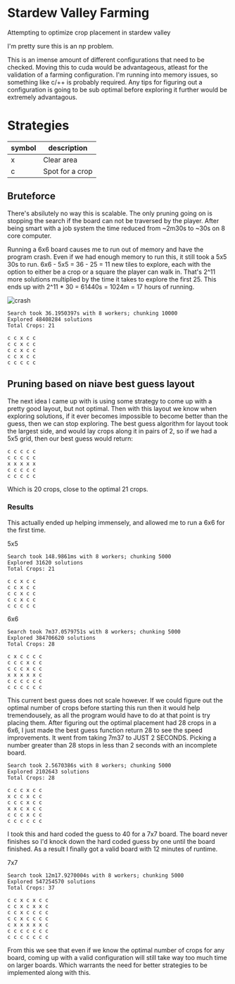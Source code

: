 # Stardew Valley Farming

Attempting to optimize crop placement in stardew valley

I'm pretty sure this is an np problem.

This is an imense amount of different configurations that need to be checked. Moving this to cuda would be advantageous, atleast for the validation of a farming configuration. I'm running into memory issues, so something like c/++ is probably required. Any tips for figuring out a configuration is going to be sub optimal before exploring it further would be extremely advantagous.

# Strategies

| symbol | description |
| -------| ----------- |
| x      | Clear area  |
| c      | Spot for a crop |

## Bruteforce

There's absilutely no way this is scalable. The only pruning going on is stopping the search if the board can not be traversed by the player. After being smart with a job system the time reduced from ~2m30s to ~30s on 8 core computer.

Running a 6x6 board causes me to run out of memory and have the program crash. Even if we had enough memory to run this, it still took a 5x5 30s to run. 6x6 - 5x5 = 36 - 25 = 11 new tiles to explore, each with the option to either be a crop or a square the player can walk in. That's 2^11 more solutions multiplied by the time it takes to explore the first 25. This ends up with 2^11 * 30 = 61440s = 1024m = 17 hours of running. 

![crash](https://i.imgur.com/Mea5qg6.png)

```
Search took 36.1950397s with 8 workers; chunking 10000
Explored 48408284 solutions
Total Crops: 21

c c x c c
c c x c c
c c x c c
c c x c c
c c c c c
```

## Pruning based on niave best guess layout

The next idea I came up with is using some strategy to come up with a pretty good layout, but not optimal. Then with this layout we know when exploring solutions, if it ever becomes impossible to become better than the guess, then we can stop exploring. The best guess algorithm for layout took the largest side, and would lay crops along it in pairs of 2, so if we had a 5x5 grid, then our best guess would return:

```
c c c c c
c c c c c 
x x x x x 
c c c c c 
c c c c c 
```

Which is 20 crops, close to the optimal 21 crops.

### Results

This actually ended up helping immensely, and allowed me to run a 6x6 for the first time.

5x5
```
Search took 148.9861ms with 8 workers; chunking 5000
Explored 31620 solutions
Total Crops: 21

c c x c c
c c x c c
c c x c c
c c x c c
c c c c c
```

6x6
```
Search took 7m37.0579751s with 8 workers; chunking 5000
Explored 384706620 solutions
Total Crops: 28

c x c c c c
c c c x c c
c c c x c c
x x x x x c
c c c c c c
c c c c c c
```

This current best guess does not scale however. If we could figure out the optimal number of crops before starting this run then it would help tremendousely, as all the program would have to do at that point is try placing them. After figuring out the optimal placement had 28 crops in a 6x6, I just made the best guess function return 28 to see the speed improvements. It went from taking 7m37 to JUST 2 SECONDS. Picking a number greater than 28 stops in less than 2 seconds with an incomplete board.

```
Search took 2.5670386s with 8 workers; chunking 5000
Explored 2102643 solutions
Total Crops: 28

c c c x c c
x c c x c c
c c c x c c
x x c x c c
c c c x c c
c c c c c c
```

I took this and hard coded the guess to 40 for a 7x7 board. The board never finishes so I'd knock down the hard coded guess by one until the board finished. As a result I finally got a valid board with 12 minutes of runtime.

7x7
```
Search took 12m17.9270004s with 8 workers; chunking 5000
Explored 547254570 solutions
Total Crops: 37

c c x c x c c
c c x c x x c
c c x c c c c
c c x c c c c
c x x x x x c
c c c c c c c
c c c c c c c
```

From this we see that even if we know the optimal number of crops for any board, coming up with a valid configuration will still take way too much time on larger boards. Which warrants the need for better strategies to be implemented along with this.